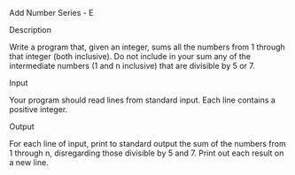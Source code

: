 Add Number Series  - E

Description

 

Write a program that, given an integer, sums all the numbers from 1 through that integer (both inclusive). Do not include in your sum any of the intermediate numbers (1 and n inclusive) that are divisible by 5 or 7.

 

Input

 

Your program should read lines from standard input. Each line contains a positive integer.

 

Output

 

For each line of input, print to standard output the sum of the numbers from 1 through n, disregarding those divisible by 5 and 7. Print out each result on a new line.
